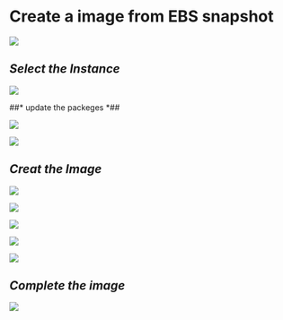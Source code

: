 # Create a image from EBS snapshot #

![](https://fbcdn-sphotos-d-a.akamaihd.net/hphotos-ak-xap1/v/t1.0-9/10410501_10204517826534938_8305475750387343557_n.jpg?oh=752e0b4e73958907530164f9b114b867&oe=564D26F1&__gda__=1447602340_d314fd33a909f66ce835b9a767d4c495)

## *Select the Instance* ##

![](https://scontent-sin1-1.xx.fbcdn.net/hphotos-xta1/v/t1.0-9/11800039_10204517826454936_4570502989526700961_n.jpg?oh=76aa056f59705d3a003fe3406de113fc&oe=563EB675)

##* update the packeges *##

![](https://fbcdn-sphotos-c-a.akamaihd.net/hphotos-ak-xpt1/v/t1.0-9/11709750_10204517826894947_2277377018246407403_n.jpg?oh=18989ddda5ef36a3f8bda337a1e61a05&oe=5652D54A&__gda__=1446974275_60c52d6ad67c07e0a8aec2a264ea1699)


![](https://fbcdn-sphotos-h-a.akamaihd.net/hphotos-ak-xpf1/v/t1.0-9/11755214_10204517827134953_7554934113500974631_n.jpg?oh=15274dc6969a735265576e8cffbe9234&oe=56481544&__gda__=1443943739_f38d8fc23ab41dc5b7bde3d8a6c4a630)

## *Creat the Image* ##

![](https://fbcdn-sphotos-b-a.akamaihd.net/hphotos-ak-xap1/v/t1.0-9/11223869_10204517827294957_7307783500875203533_n.jpg?oh=d20cc96bdc0777172921496fcf2ef0da&oe=5657FC35&__gda__=1448561248_11a28953c8d3299269866c1b72800628)



![](https://scontent-sin1-1.xx.fbcdn.net/hphotos-xpa1/v/t1.0-9/11050779_10204517827494962_3150098892556967732_n.jpg?oh=68af6dc94969dd8b2c8a231d31d85946&oe=560E71A8)

![](https://fbcdn-sphotos-h-a.akamaihd.net/hphotos-ak-xfp1/v/t1.0-9/11811566_10204517827814970_5230113019408755947_n.jpg?oh=9a17bdbdf9a1631e9d74d09f35f0c5de&oe=563F13E4&__gda__=1448160385_3f8435b88a556275c189a64aeafa232f)


![](https://scontent-sin1-1.xx.fbcdn.net/hphotos-xpa1/v/t1.0-9/11796388_10204517828174979_3518815507454747567_n.jpg?oh=53955832984b9f079f25c9f6a29aad96&oe=5644170B)


![](https://fbcdn-sphotos-d-a.akamaihd.net/hphotos-ak-xtp1/v/t1.0-9/11755220_10204517828374984_4199624687857035051_n.jpg?oh=4eb84d55fa88d6bdc49645c3e845d377&oe=56526062&__gda__=1447000487_2ab10ccefaa1d3c30928c8c7e562914a)

## *Complete the image* ##

![](https://scontent-sin1-1.xx.fbcdn.net/hphotos-xtp1/v/l/t1.0-9/11755226_10204517828574989_3070957577582946689_n.jpg?oh=41ce8b218371cb98e57a649b2f4701e5&oe=56425C7E)


